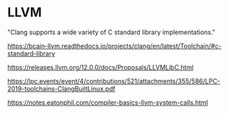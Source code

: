 # LLVM

"Clang supports a wide variety of C standard library implementations."

https://bcain-llvm.readthedocs.io/projects/clang/en/latest/Toolchain/#c-standard-library

https://releases.llvm.org/12.0.0/docs/Proposals/LLVMLibC.html

https://lpc.events/event/4/contributions/521/attachments/355/586/LPC-2019-toolchains-ClangBuiltLinux.pdf

https://notes.eatonphil.com/compiler-basics-llvm-system-calls.html